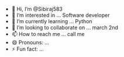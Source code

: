 - 👋 Hi, I’m @Sibiraj583
- 👀 I’m interested in ... Software developer
- 🌱 I’m currently learning ... Python
- 💞️ I’m looking to collaborate on ... march 2nd
- 📫 How to reach me ... call me
- 😄 Pronouns: ...
- ⚡ Fun fact: ...

<!---
Sibiraj583/Sibiraj583 is a ✨ special ✨ repository because its `README.md` (this file) appears on your GitHub profile.
You can click the Preview link to take a look at your changes.
--->
